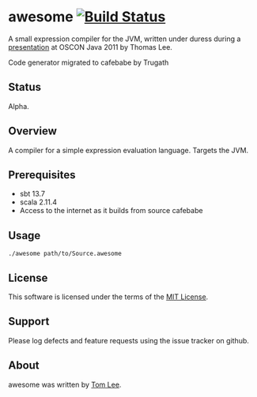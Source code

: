 # awesome [![Build Status](https://api.travis-ci.org/Trugath/awesome.svg?branch=master)](https://travis-ci.org/Trugath/awesome)

A small expression compiler for the JVM, written under duress during a
[presentation](http://youtu.be/9TB61usr728) at OSCON Java 2011 by Thomas Lee.

Code generator migrated to cafebabe by Trugath

## Status

Alpha.

## Overview

A compiler for a simple expression evaluation language. Targets the JVM.

## Prerequisites

* sbt 13.7
* scala 2.11.4
* Access to the internet as it builds from source cafebabe

## Usage

    ./awesome path/to/Source.awesome

## License

This software is licensed under the terms of the [MIT License](http://en.wikipedia.org/wiki/MIT_License).

## Support

Please log defects and feature requests using the issue tracker on github.

## About

awesome was written by [Tom Lee](http://tomlee.co).

